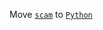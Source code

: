Move [`scam`](https://https://github.com/24tr6637/randomCode/tree/main/python/myMods/scam) to [`Python`](https://github.com/24tr6637/randomCode/tree/main/python)
